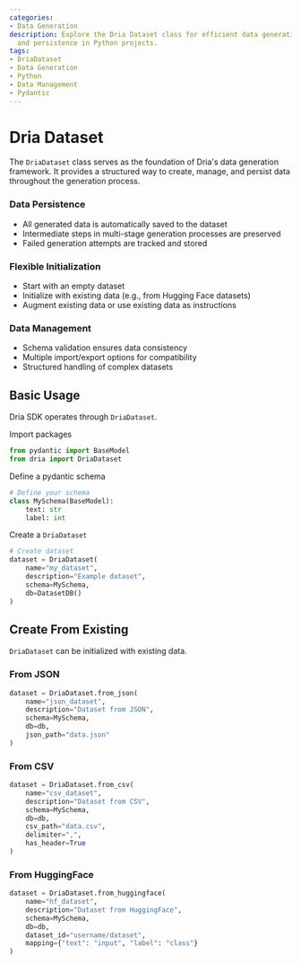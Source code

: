 ```yaml
---
categories:
- Data Generation
description: Explore the Dria Dataset class for efficient data generation, management,
  and persistence in Python projects.
tags:
- DriaDataset
- Data Generation
- Python
- Data Management
- Pydantic
---
```


# Dria Dataset

The `DriaDataset` class serves as the foundation of Dria's data generation framework. 
It provides a structured way to create, manage, and persist data throughout the generation process.

### Data Persistence
- All generated data is automatically saved to the dataset
- Intermediate steps in multi-stage generation processes are preserved
- Failed generation attempts are tracked and stored

### Flexible Initialization
- Start with an empty dataset
- Initialize with existing data (e.g., from Hugging Face datasets)
- Augment existing data or use existing data as instructions

### Data Management
- Schema validation ensures data consistency
- Multiple import/export options for compatibility
- Structured handling of complex datasets

## Basic Usage

Dria SDK operates through `DriaDataset`. 

Import packages
```python
from pydantic import BaseModel
from dria import DriaDataset
```

Define a pydantic schema

```python
# Define your schema
class MySchema(BaseModel):
    text: str
    label: int
```

Create a `DriaDataset`

```python
# Create dataset
dataset = DriaDataset(
    name="my_dataset",
    description="Example dataset",
    schema=MySchema,
    db=DatasetDB()
)
```

## Create From Existing

`DriaDataset` can be initialized with existing data. 

### From JSON
```python
dataset = DriaDataset.from_json(
    name="json_dataset",
    description="Dataset from JSON",
    schema=MySchema,
    db=db,
    json_path="data.json"
)
```

### From CSV
```python
dataset = DriaDataset.from_csv(
    name="csv_dataset",
    description="Dataset from CSV",
    schema=MySchema,
    db=db,
    csv_path="data.csv",
    delimiter=",",
    has_header=True
)
```

### From HuggingFace
```python
dataset = DriaDataset.from_huggingface(
    name="hf_dataset",
    description="Dataset from HuggingFace",
    schema=MySchema,
    db=db,
    dataset_id="username/dataset",
    mapping={"text": "input", "label": "class"}
)
```